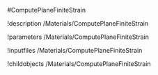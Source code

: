 <!-- MOOSE Object Documentation Stub: Remove this when content is added. -->
#ComputePlaneFiniteStrain

!description /Materials/ComputePlaneFiniteStrain

!parameters /Materials/ComputePlaneFiniteStrain

!inputfiles /Materials/ComputePlaneFiniteStrain

!childobjects /Materials/ComputePlaneFiniteStrain
